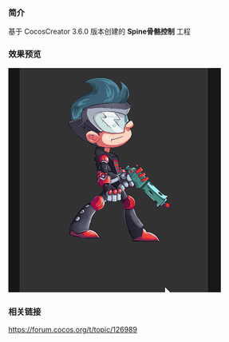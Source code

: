 ### 简介
基于 CocosCreator 3.6.0 版本创建的 **Spine骨骼控制** 工程

### 效果预览
![image](../../../gif/202205/2022051701.gif)

### 相关链接
https://forum.cocos.org/t/topic/126989